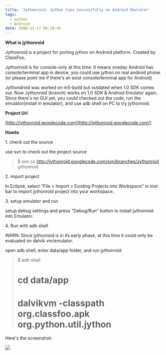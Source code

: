 ```yaml
---
title: 'Jythonroid: Jython runs successfully on Android Emulator'
tags:
  - python
  - Android
date: 2008-11-17 06:10:45
---
```


<span style="font-weight: bold;">What is jythonroid</span>

Jythonroid is a project for porting jython on Android platform. Created by ClassFoo.

Jythonroid is for console-only at this time. It means oneday Android has console/terminal app in device, you could use jython on real android phone. (or please point me if there's an exist console/terminal app for Android)

Jythondroid was worked on m5-build but outdated when 1.0 SDK comes out. Now Jythonroid (branch) works on 1.0 SDK &amp; Android Emulator again. Since there's no GUI yet, you could checked out the code, run the emulator(install in emulator), and use adb shell on PC to try jythonroid.

<span style="font-weight: bold;">Project Url</span>

[http://jythonroid.googlecode.com](http://jythonroid.googlecode.com/)

<span style="font-weight: bold;">Howto </span>

1\. check out the source

use svn to check out the project source

> $ svn co http://jythonroid.googlecode.com/svn/branches/Jythonroid jythonroid

2\. import project

In Eclipse, select "File > Import > Existing Projects into Workspace" in tool bar to import jythonroid project into your workspace.

3\. setup emulator and run

setup debug settings and press "Debug/Run" button to install jythonroid into Emulator.

4\. Run with adb shell

WARN: Since jythonroid is in its early phase, at this time it could only be evaluated on dalvik vm/emulator.

open adb shell, enter data/app folder, and run jythonroid

> $ adb shell
> # cd data/app
> # dalvikvm -classpath org.classfoo.apk org.python.util.jython
Here's the screenshot:

[![](http://2.bp.blogspot.com/_2xGPUuRo1sg/SSEGsza7S7I/AAAAAAAAAXw/k57NuDV-LQY/s400/%E5%9C%96%E7%89%87+1.png)](http://2.bp.blogspot.com/_2xGPUuRo1sg/SSEGsza7S7I/AAAAAAAAAXw/k57NuDV-LQY/s1600-h/%E5%9C%96%E7%89%87+1.png)